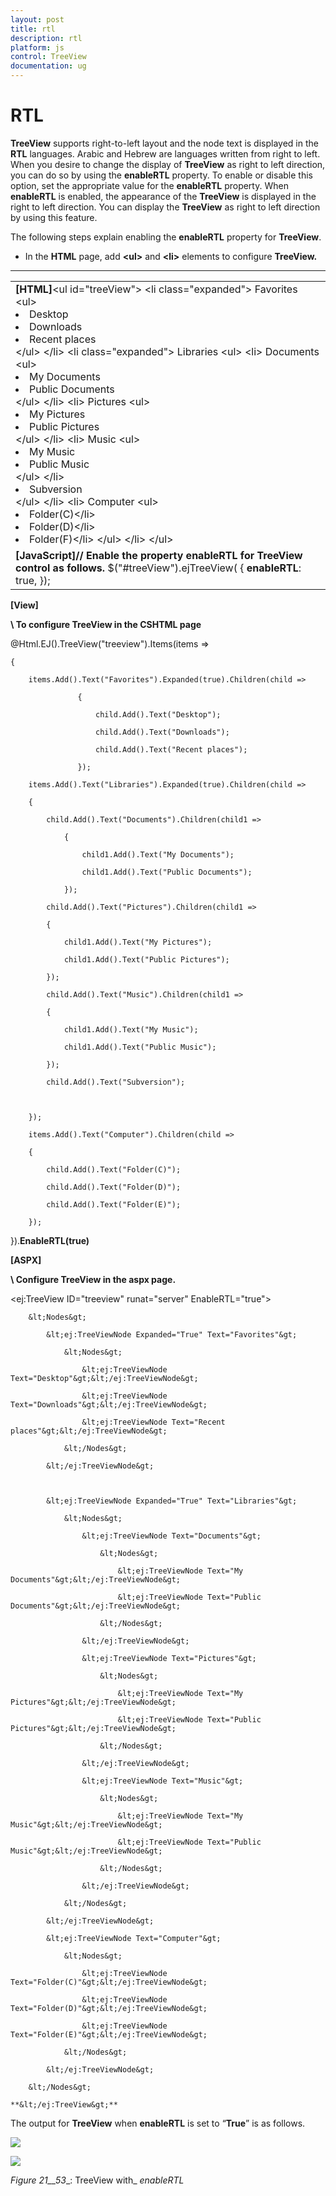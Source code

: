 ```yaml
---
layout: post
title: rtl
description: rtl
platform: js
control: TreeView
documentation: ug
---
```


# RTL

**TreeView** supports right-to-left layout and the node text is displayed in the **RTL** languages. Arabic and Hebrew are languages written from right to left. When you desire to change the display of **TreeView** as right to left direction, you can do so by using the **enableRTL** property. To enable or disable this option, set the appropriate value for the **enableRTL** property. When **enableRTL** is enabled, the appearance of the **TreeView** is displayed in the right to left direction. You can display the **TreeView** as right to left direction by using this feature.

The following steps explain enabling the **enableRTL** property for **TreeView**.

* In the **HTML** page, add **&lt;ul&gt;** and **&lt;li&gt;** elements to configure **TreeView.**

****

<table>
<tr>
<td>
<b>[HTML]</b>&lt;ul id="treeView"&gt;        &lt;li class="expanded"&gt;            Favorites            &lt;ul&gt;                <li>Desktop</li>                <li>Downloads</li>                <li>Recent places</li>            &lt;/ul&gt;        &lt;/li&gt;        &lt;li class="expanded"&gt;            Libraries            &lt;ul&gt;                &lt;li&gt;                    Documents                    &lt;ul&gt;                        <li>My Documents</li>                        <li>Public Documents</li>                    &lt;/ul&gt;                &lt;/li&gt;                &lt;li&gt;                    Pictures                    &lt;ul&gt;                        <li>My Pictures</li>                        <li>Public Pictures</li>                    &lt;/ul&gt;                &lt;/li&gt;                &lt;li&gt;                    Music                    &lt;ul&gt;                        <li>My Music</li>                        <li>Public Music</li>                    &lt;/ul&gt;                &lt;/li&gt;                <li>Subversion</li>            &lt;/ul&gt;        &lt;/li&gt;        &lt;li&gt;            Computer            &lt;ul&gt;                <li>Folder(C)&lt;/li&gt;                <li>Folder(D)&lt;/li&gt;                <li>Folder(F)&lt;/li&gt;            &lt;/ul&gt;        &lt;/li&gt;    &lt;/ul&gt;</td></tr>
<tr>
<td>
            <b>[JavaScript]</b><b>// Enable the property enableRTL for TreeView control as follows.</b>           $("#treeView").ejTreeView(			{			    <b>enableRTL</b>: true,			});</td></tr>
</table>


**[View]**

**\\ To configure TreeView in the CSHTML page**

@Html.EJ().TreeView("treeview").Items(items =>

    {

        items.Add().Text("Favorites").Expanded(true).Children(child =>

                   {

                       child.Add().Text("Desktop");

                       child.Add().Text("Downloads");

                       child.Add().Text("Recent places");

                   });

        items.Add().Text("Libraries").Expanded(true).Children(child =>

        {

            child.Add().Text("Documents").Children(child1 =>

                {

                    child1.Add().Text("My Documents");

                    child1.Add().Text("Public Documents");

                });

            child.Add().Text("Pictures").Children(child1 =>

            {

                child1.Add().Text("My Pictures");

                child1.Add().Text("Public Pictures");

            });

            child.Add().Text("Music").Children(child1 =>

            {

                child1.Add().Text("My Music");

                child1.Add().Text("Public Music");

            });

            child.Add().Text("Subversion");



        });

        items.Add().Text("Computer").Children(child =>

        {

            child.Add().Text("Folder(C)");

            child.Add().Text("Folder(D)");

            child.Add().Text("Folder(E)");

        });

}).**EnableRTL(true)**



**[ASPX]**

**\\ Configure TreeView in the aspx page.**

&lt;ej:TreeView ID="treeview" runat="server" EnableRTL="true"&gt;

        &lt;Nodes&gt;

            &lt;ej:TreeViewNode Expanded="True" Text="Favorites"&gt;

                &lt;Nodes&gt;

                    &lt;ej:TreeViewNode Text="Desktop"&gt;&lt;/ej:TreeViewNode&gt;

                    &lt;ej:TreeViewNode Text="Downloads"&gt;&lt;/ej:TreeViewNode&gt;

                    &lt;ej:TreeViewNode Text="Recent places"&gt;&lt;/ej:TreeViewNode&gt;

                &lt;/Nodes&gt;

            &lt;/ej:TreeViewNode&gt;



            &lt;ej:TreeViewNode Expanded="True" Text="Libraries"&gt;

                &lt;Nodes&gt;

                    &lt;ej:TreeViewNode Text="Documents"&gt;

                        &lt;Nodes&gt;

                            &lt;ej:TreeViewNode Text="My Documents"&gt;&lt;/ej:TreeViewNode&gt;

                            &lt;ej:TreeViewNode Text="Public Documents"&gt;&lt;/ej:TreeViewNode&gt;

                        &lt;/Nodes&gt;

                    &lt;/ej:TreeViewNode&gt;

                    &lt;ej:TreeViewNode Text="Pictures"&gt;

                        &lt;Nodes&gt;

                            &lt;ej:TreeViewNode Text="My Pictures"&gt;&lt;/ej:TreeViewNode&gt;

                            &lt;ej:TreeViewNode Text="Public Pictures"&gt;&lt;/ej:TreeViewNode&gt;

                        &lt;/Nodes&gt;

                    &lt;/ej:TreeViewNode&gt;

                    &lt;ej:TreeViewNode Text="Music"&gt;

                        &lt;Nodes&gt;

                            &lt;ej:TreeViewNode Text="My Music"&gt;&lt;/ej:TreeViewNode&gt;

                            &lt;ej:TreeViewNode Text="Public Music"&gt;&lt;/ej:TreeViewNode&gt;

                        &lt;/Nodes&gt;

                    &lt;/ej:TreeViewNode&gt;

                &lt;/Nodes&gt;

            &lt;/ej:TreeViewNode&gt;

            &lt;ej:TreeViewNode Text="Computer"&gt;

                &lt;Nodes&gt;

                    &lt;ej:TreeViewNode Text="Folder(C)"&gt;&lt;/ej:TreeViewNode&gt;

                    &lt;ej:TreeViewNode Text="Folder(D)"&gt;&lt;/ej:TreeViewNode&gt;

                    &lt;ej:TreeViewNode Text="Folder(E)"&gt;&lt;/ej:TreeViewNode&gt;

                &lt;/Nodes&gt;

            &lt;/ej:TreeViewNode&gt;

        &lt;/Nodes&gt;

    **&lt;/ej:TreeView&gt;**



The output for **TreeView** when **enableRTL** is set to “**True**” is as follows.

![](rtl_images\rtl_img1.png)

![](rtl_images\rtl_img2.png)

_Figure_ _21__53__: TreeView with_ _enableRTL_


